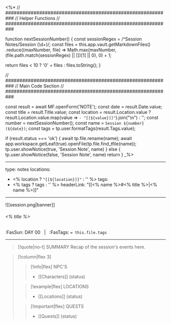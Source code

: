 <%*
// ###########################################################
//                        Helper Functions
// ###########################################################

function nextSessionNumber() {
  const sessionRegex = /^Session Notes\/Session (\d+)/;
  const files = this.app.vault.getMarkdownFiles()
    .reduce((maxNumber, file) => Math.max(maxNumber, (file.path.match(sessionRegex) || [])[1] || 0), 0) + 1;
  
  return files < 10 ? '0' + files : files.toString();
}

// ###########################################################
//                        Main Code Section
// ###########################################################

const result = await MF.openForm('NOTE');
const date = result.Date.value;
const title = result.Title.value;
const location = result.Location.value ? result.Location.value.map(value => `- "[[${value}]]"`).join("\n") : '';
const number = nextSessionNumber();
const name = `Session ${number} (${date})`;
const tags = tp.user.formatTags(result.Tags.value);


if (result.status === 'ok') {
    await tp.file.rename(name);
    await app.workspace.getLeaf(true).openFile(tp.file.find_tfile(name));
    tp.user.showNotice(true, 'Session Note', name)
} else {
    tp.user.showNotice(false, 'Session Note', name)
    return
}
_%>

---
type: notes
locations:
- <% location ? `"[[${location}]]"` : '' %>
tags:
- <% tags ? tags : '' %>
headerLink: "[[<% name %>#<% title %>|<% name %>]]"
---

![[session.png|banner]]
###### <% title %>
<span class="sub2">:FasSun: DAY 00 &nbsp; | &nbsp; :FasTags: `= this.file.tags`</span>
___

> [!quote|no-t] SUMMARY
> Recap of the session's events here.


> [!column|flex 3]
>> [!info|flex] NPC'S
>> - [[Characters]] (status)
>
>> [!example|flex] LOCATIONS
>> - [[Locations]] (status)
>
>> [!important|flex] QUESTS
>> - [[Quests]] (status)
